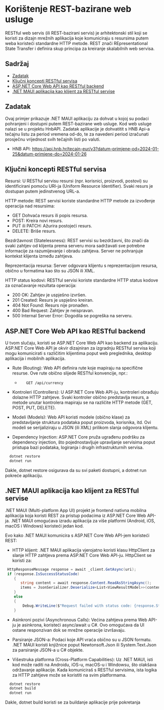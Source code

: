 # Korištenje REST-bazirane web usluge

RESTful web servis (ili REST-bazirani servis) je arhitektonski stil koji se koristi za dizajn mrežnih aplikacija koje komuniciraju s resursima putem weba koristeći standardne HTTP metode. REST znači REpresentational State Transfer i definira skup principa za kreiranje skalabilnih web servisa.

## Sadržaj
* [Zadatak](#zadatak)
* [Ključni koncepti RESTful servisa](#Ključni-koncepti-RESTful-servisa)
* [ASP.NET Core Web API kao RESTful backend](#ASP.NET-Core-Web-API-kao-RESTful-backend)
* [.NET MAUI aplikacija kao klijent za RESTful servise](#.NET-MAUI-aplikacija-kao-klijent-za-RESTful-servise)

## Zadatak

Ovaj primjer prikazuje .NET MAUI aplikaciju za dohvat u kojoj su podaci pohranjeni i dostupni putem REST-bazirane web usluge. Kod web usluge nalazi se u projektu HnbAPI. Zadatak aplikacije je dohvatitit s HNB Api-a tečajnu listu za period vremena od-do, te za navedeni period izračunati prosječnu vrijednost svih tečajnih listi po valuti.
* HNB API: https://api.hnb.hr/tecajn-eur/v3?datum-primjene-od=2024-01-25&datum-primjene-do=2024-01-26

## Ključni koncepti RESTful servisa

Resursi: U RESTful servisu resursi (npr. korisnici, proizvodi, postovi) su identificirani pomoću URI-ja (Uniform Resource Identifier). Svaki resurs je dostupan putem jedinstvenog URL-a.

HTTP metode: REST servisi koriste standardne HTTP metode za izvođenje operacija nad resursima:

* GET Dohvaća resurs ili popis resursa.
* POST: Kreira novi resurs.
* PUT ili PATCH: Ažurira postojeći resurs.
* DELETE: Briše resurs.

Bezdržavnost (Statelessness): REST servisi su bezdržavni, što znači da svaki zahtjev od klijenta prema serveru mora sadržavati sve potrebne informacije za razumijevanje i obradu zahtjeva. Server ne pohranjuje kontekst klijenta između zahtjeva.

Reprezentacija resursa: Server odgovara klijentu s reprezentacijom resursa, obično u formatima kao što su JSON ili XML.

HTTP status kodovi: RESTful servisi koriste standardne HTTP status kodove za označavanje rezultata operacija:

* 200 OK: Zahtjev je uspješno izvršen.
* 201 Created: Resurs je uspješno kreiran.
* 404 Not Found: Resurs nije pronađen.
* 400 Bad Request: Zahtjev je neispravan.
* 500 Internal Server Error: Dogodila se pogreška na serveru.

## ASP.NET Core Web API kao RESTful backend

U tvom slučaju, koristi se ASP.NET Core Web API kao backend za aplikaciju. ASP.NET Core Web API je okvir dizajniran za izgradnju RESTful servisa koji mogu komunicirati s različitim klijentima poput web preglednika, desktop aplikacija i mobilnih aplikacija.

* Rute (Routing): Web API definira rute koje mapiraju na specifične resurse. Ove rute obično slijede RESTful konvencije, npr.:
  *  ```http
        GET /api/currency
      ```
   
* Kontroleri (Controllers): U ASP.NET Core Web API-ju, kontroleri obrađuju dolazne HTTP zahtjeve. Svaki kontroler obično predstavlja resurs, a metode unutar kontrolera mapiraju se na različite HTTP metode (GET, POST, PUT, DELETE).

* Modeli (Models): Web API koristi modele (obično klase) za predstavljanje struktura podataka poput proizvoda, korisnika, itd. Ovi modeli se serijaliziraju u JSON (ili XML) prilikom slanja odgovora klijentu.

* Dependency Injection: ASP.NET Core pruža ugrađenu podršku za dependency injection, što pojednostavljuje upravljanje servisima poput pristupa bazi podataka, logiranja i drugih infrastrukturnih servisa.

```bash
  dotnet restore
  dotnet run 
```
Dakle, dotnet restore osigurava da su svi paketi dostupni, a dotnet run pokreće aplikaciju.    

## .NET MAUI aplikacija kao klijent za RESTful servise

.NET MAUI (Multi-platform App UI) projekt je frontend nativna mobilna aplikacija koja koristi REST za pristup podacima iz ASP.NET Core Web API-ja. .NET MAUI omogućava izradu aplikacija za više platformi (Android, iOS, macOS i Windows) koristeći jedan kod.

Evo kako .NET MAUI komunicira s ASP.NET Core Web API-jem koristeći REST:

* HTTP klijent: .NET MAUI aplikacija vjerojatno koristi klasu HttpClient za slanje HTTP zahtjeva prema ASP.NET Core Web API-ju. HttpClient se koristi za:

```csharp
 HttpResponseMessage response = await _client.GetAsync(uri);
 if (response.IsSuccessStatusCode)
    {
       string content = await response.Content.ReadAsStringAsync();
       items = JsonSerializer.Deserialize<List<ViewResultModel>>(content, _serializerOptions);
    }
    else
    {
        Debug.WriteLine($"Request failed with status code: {response.StatusCode}");
    }
```
* Asinkroni pozivi (Asynchronous Calls): Većina zahtjeva prema Web API-ju je asinkrona, koristeći async/await u C#. Ovo omogućava da UI ostane responzivan dok se mrežne operacije izvršavaju.

* Parsiranje JSON-a: Podaci koje API vraća obično su u JSON formatu. .NET MAUI koristi knjižnice poput Newtonsoft.Json ili System.Text.Json za parsiranje JSON-a u C# objekte.

* Višestruka platforma (Cross-Platform Capabilities): Uz .NET MAUI, isti kod može raditi na Androidu, iOS-u, macOS-u i Windowsu, što olakšava održavanje aplikacije. Kada komuniciraš s RESTful servisima, ista logika za HTTP zahtjeve može se koristiti na svim platformama.

```bash
  dotnet restore
  dotnet build
  dotnet run 
```

Dakle, dotnet build koristi se za buildanje aplikacije prije pokretanja
